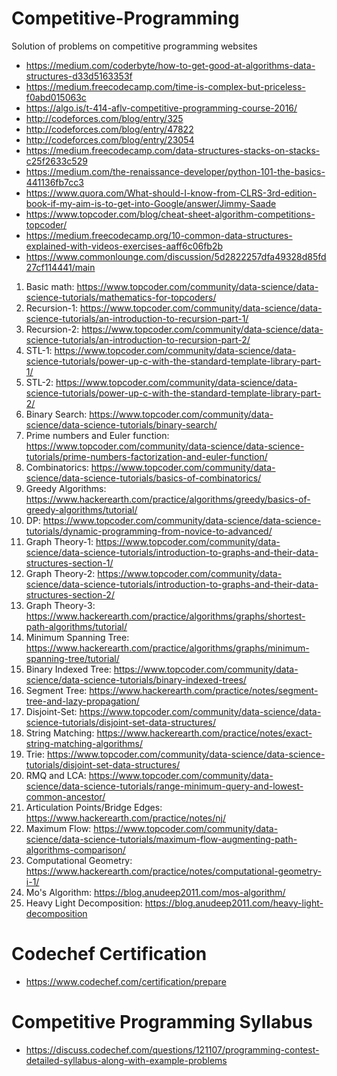 # Competitive-Programming

Solution of problems on competitive programming websites

-   https://medium.com/coderbyte/how-to-get-good-at-algorithms-data-structures-d33d5163353f
-   https://medium.freecodecamp.com/time-is-complex-but-priceless-f0abd015063c
-   https://algo.is/t-414-aflv-competitive-programming-course-2016/
-   http://codeforces.com/blog/entry/325
-   http://codeforces.com/blog/entry/47822
-   http://codeforces.com/blog/entry/23054
-   https://medium.freecodecamp.com/data-structures-stacks-on-stacks-c25f2633c529
-   https://medium.com/the-renaissance-developer/python-101-the-basics-441136fb7cc3
-   https://www.quora.com/What-should-I-know-from-CLRS-3rd-edition-book-if-my-aim-is-to-get-into-Google/answer/Jimmy-Saade
-   https://www.topcoder.com/blog/cheat-sheet-algorithm-competitions-topcoder/
-   https://medium.freecodecamp.org/10-common-data-structures-explained-with-videos-exercises-aaff6c06fb2b
-   https://www.commonlounge.com/discussion/5d2822257dfa49328d85fd27cf114441/main

1. Basic math: https://www.topcoder.com/community/data-science/data-science-tutorials/mathematics-for-topcoders/
2. Recursion-1: https://www.topcoder.com/community/data-science/data-science-tutorials/an-introduction-to-recursion-part-1/
3. Recursion-2: https://www.topcoder.com/community/data-science/data-science-tutorials/an-introduction-to-recursion-part-2/
4. STL-1: https://www.topcoder.com/community/data-science/data-science-tutorials/power-up-c-with-the-standard-template-library-part-1/
5. STL-2: https://www.topcoder.com/community/data-science/data-science-tutorials/power-up-c-with-the-standard-template-library-part-2/
6. Binary Search: https://www.topcoder.com/community/data-science/data-science-tutorials/binary-search/
7. Prime numbers and Euler function: https://www.topcoder.com/community/data-science/data-science-tutorials/prime-numbers-factorization-and-euler-function/
8. Combinatorics: https://www.topcoder.com/community/data-science/data-science-tutorials/basics-of-combinatorics/
9. Greedy Algorithms: https://www.hackerearth.com/practice/algorithms/greedy/basics-of-greedy-algorithms/tutorial/
10. DP: https://www.topcoder.com/community/data-science/data-science-tutorials/dynamic-programming-from-novice-to-advanced/
11. Graph Theory-1: https://www.topcoder.com/community/data-science/data-science-tutorials/introduction-to-graphs-and-their-data-structures-section-1/
12. Graph Theory-2: https://www.topcoder.com/community/data-science/data-science-tutorials/introduction-to-graphs-and-their-data-structures-section-2/
13. Graph Theory-3: https://www.hackerearth.com/practice/algorithms/graphs/shortest-path-algorithms/tutorial/
14. Minimum Spanning Tree: https://www.hackerearth.com/practice/algorithms/graphs/minimum-spanning-tree/tutorial/
15. Binary Indexed Tree: https://www.topcoder.com/community/data-science/data-science-tutorials/binary-indexed-trees/
16. Segment Tree: https://www.hackerearth.com/practice/notes/segment-tree-and-lazy-propagation/
17. Disjoint-Set: https://www.topcoder.com/community/data-science/data-science-tutorials/disjoint-set-data-structures/
18. String Matching: https://www.hackerearth.com/practice/notes/exact-string-matching-algorithms/
19. Trie: https://www.topcoder.com/community/data-science/data-science-tutorials/disjoint-set-data-structures/
20. RMQ and LCA: https://www.topcoder.com/community/data-science/data-science-tutorials/range-minimum-query-and-lowest-common-ancestor/
21. Articulation Points/Bridge Edges: https://www.hackerearth.com/practice/notes/nj/
22. Maximum Flow: https://www.topcoder.com/community/data-science/data-science-tutorials/maximum-flow-augmenting-path-algorithms-comparison/
23. Computational Geometry: https://www.hackerearth.com/practice/notes/computational-geometry-i-1/
24. Mo's Algorithm: https://blog.anudeep2011.com/mos-algorithm/
25. Heavy Light Decomposition: https://blog.anudeep2011.com/heavy-light-decomposition

# Codechef Certification

-   https://www.codechef.com/certification/prepare

# Competitive Programming Syllabus

-   https://discuss.codechef.com/questions/121107/programming-contest-detailed-syllabus-along-with-example-problems
